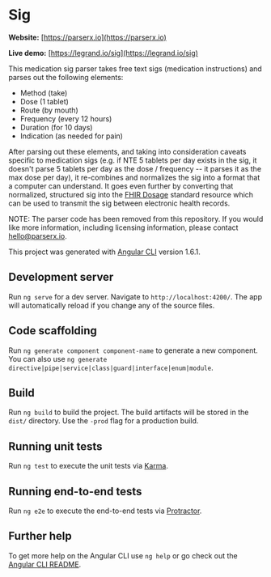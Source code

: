 # Sig

**Website:** [https://parserx.io](https://parserx.io)

**Live demo:** [https://legrand.io/sig](https://legrand.io/sig)

This medication sig parser takes free text sigs (medication instructions) and parses out the following elements:
* Method (take)
* Dose (1 tablet)
* Route (by mouth)
* Frequency (every 12 hours)
* Duration (for 10 days)
* Indication (as needed for pain)

After parsing out these elements, and taking into consideration caveats specific to medication sigs (e.g. if NTE 5 tablets per day exists in the sig, it doesn't parse 5 tablets per day as the dose / frequency -- it parses it as the max dose per day), it re-combines and normalizes the sig into a format that a computer can understand.  It goes even further by converting that normalized, structured sig into the [FHIR Dosage](https://www.hl7.org/fhir/dosage.html) standard resource which can be used to transmit the sig between electronic health records.

NOTE: The parser code has been removed from this repository.  If you would like more information, including licensing information, please contact [hello@parserx.io](mailto:hello@parserx.io).

This project was generated with [Angular CLI](https://github.com/angular/angular-cli) version 1.6.1.

## Development server

Run `ng serve` for a dev server. Navigate to `http://localhost:4200/`. The app will automatically reload if you change any of the source files.

## Code scaffolding

Run `ng generate component component-name` to generate a new component. You can also use `ng generate directive|pipe|service|class|guard|interface|enum|module`.

## Build

Run `ng build` to build the project. The build artifacts will be stored in the `dist/` directory. Use the `-prod` flag for a production build.

## Running unit tests

Run `ng test` to execute the unit tests via [Karma](https://karma-runner.github.io).

## Running end-to-end tests

Run `ng e2e` to execute the end-to-end tests via [Protractor](http://www.protractortest.org/).

## Further help

To get more help on the Angular CLI use `ng help` or go check out the [Angular CLI README](https://github.com/angular/angular-cli/blob/master/README.md).

